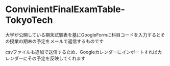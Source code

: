 # ConvinientFinalExamTable-TokyoTech
大学が公開している期末試験表を基にGoogleFormに科目コードを入力するとその授業の期末の予定をメールで返信するものです

csvファイルも追加で送信するため、Googleカレンダーにインポートすればカレンダーにその予定を反映してくれます
